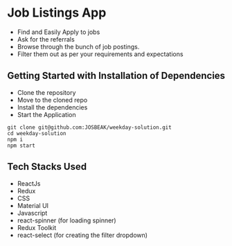 # Job Listings App
- Find and Easily Apply to jobs
- Ask for the referrals
- Browse through the bunch of job postings.
- Filter them out as per your requirements and expectations



## Getting Started with Installation of Dependencies 
- Clone the repository
- Move to the cloned repo
- Install the dependencies
- Start the Application
```
git clone git@github.com:JOSBEAK/weekday-solution.git
cd weekday-solution
npm i
npm start
```

## Tech Stacks Used
- ReactJs
- Redux
- CSS
- Material UI
- Javascript
- react-spinner (for loading spinner)
- Redux Toolkit
- react-select (for creating the filter dropdown)
